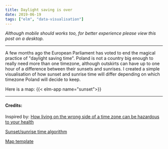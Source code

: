 ```yaml
---
title: Daylight saving is over
date: 2019-06-19
tags: ["elm", "data-visualisation"]
---
```


_Although mobile should works too, for better experience please view this post on a desktop._

---

A few months ago the European Parliament has voted to end the magical practice of "daylight saving time". Poland is not a country big enough to really need more than one timezone, although outskirts can have up to one hour of a difference between their sunsets and sunrises. I created a simple visualisation of how sunset and sunrise time will differ depending on which timezone Poland will decide to keep. 

Here is a map:
{{< elm-app name="sunset">}}

--- 
#### Credits: 

Inspired by: [How living on the wrong side of a time zone can be hazardous to your health ](https://www.washingtonpost.com/business/2019/04/19/how-living-wrong-side-time-zone-can-be-hazardous-your-health/)

[Sunset/sunrise time algorithm](https://edwilliams.org/sunrise_sunset_example.htm)

[Map template](https://commons.wikimedia.org/wiki/File:Gminy_Polski_wed%C5%82ug_rodzaju.svg)